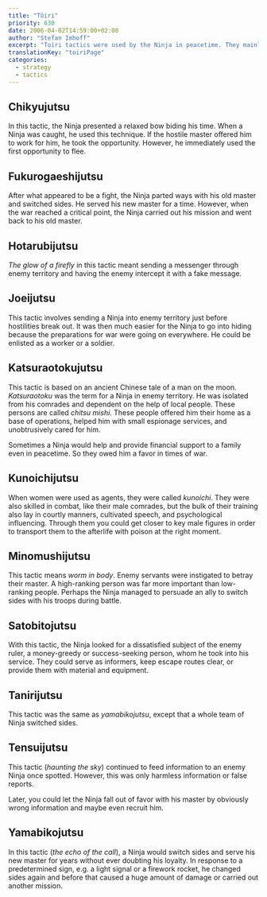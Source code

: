 ```yaml
---
title: "Tōiri"
priority: 630
date: 2006-04-02T14:59:00+02:00
author: "Stefan Imhoff"
excerpt: "Toiri tactics were used by the Ninja in peacetime. They mainly contain espionage and preventive tactics."
translationKey: "toiriPage"
categories:
  - strategy
  - tactics
---
```


## Chikyujutsu

In this tactic, the Ninja presented a relaxed bow biding his time. When a Ninja was caught, he used this technique. If the hostile master offered him to work for him, he took the opportunity. However, he immediately used the first opportunity to flee.

## Fukurogaeshijutsu

After what appeared to be a fight, the Ninja parted ways with his old master and switched sides. He served his new master for a time. However, when the war reached a critical point, the Ninja carried out his mission and went back to his old master.

## Hotarubijutsu

_The glow of a firefly_ in this tactic meant sending a messenger through enemy territory and having the enemy intercept it with a fake message.

## Joeijutsu

This tactic involves sending a Ninja into enemy territory just before hostilities break out. It was then much easier for the Ninja to go into hiding because the preparations for war were going on everywhere. He could be enlisted as a worker or a soldier.

## Katsuraotokujutsu

This tactic is based on an ancient Chinese tale of a man on the moon. _Katsuraotoku_ was the term for a Ninja in enemy territory. He was isolated from his comrades and dependent on the help of local people. These persons are called _chitsu mishi_. These people offered him their home as a base of operations, helped him with small espionage services, and unobtrusively cared for him.

Sometimes a Ninja would help and provide financial support to a family even in peacetime. So they owed him a favor in times of war.

## Kunoichijutsu

When women were used as agents, they were called _kunoichi_. They were also skilled in combat, like their male comrades, but the bulk of their training also lay in courtly manners, cultivated speech, and psychological influencing. Through them you could get closer to key male figures in order to transport them to the afterlife with poison at the right moment.

## Minomushijutsu

This tactic means _worm in body_. Enemy servants were instigated to betray their master. A high-ranking person was far more important than low-ranking people. Perhaps the Ninja managed to persuade an ally to switch sides with his troops during battle.

## Satobitojutsu

With this tactic, the Ninja looked for a dissatisfied subject of the enemy ruler, a money-greedy or success-seeking person, whom he took into his service. They could serve as informers, keep escape routes clear, or provide them with material and equipment.

## Tanirijutsu

This tactic was the same as _yamabikojutsu_, except that a whole team of Ninja switched sides.

## Tensuijutsu

This tactic (_haunting the sky_) continued to feed information to an enemy Ninja once spotted. However, this was only harmless information or false reports.

Later, you could let the Ninja fall out of favor with his master by obviously wrong information and maybe even recruit him.

## Yamabikojutsu

In this tactic (_the echo of the call_), a Ninja would switch sides and serve his new master for years without ever doubting his loyalty. In response to a predetermined sign, e.g. a light signal or a firework rocket, he changed sides again and before that caused a huge amount of damage or carried out another mission.
